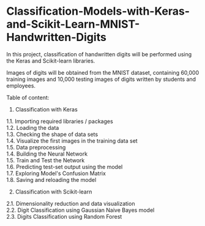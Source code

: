# Classification-Models-with-Keras-and-Scikit-Learn-MNIST-Handwritten-Digits

In this project, classification of handwritten digits will be performed using the Keras and Scikit-learn libraries.

Images of digits will be obtained from the MNIST dataset, containing 60,000 training images and 10,000 testing images of digits written by students and employees.

Table of content:
1. Classification with Keras

  1.1. Importing required libraries / packages  
  1.2. Loading the data  
  1.3. Checking the shape of data sets  
  1.4. Visualize the first images in the training data set  
  1.5. Data preprocessing  
  1.4. Building the Neural Network  
  1.5. Train and Test the Network  
  1.6. Predicting test-set output using the model  
  1.7. Exploring Model's Confusion Matrix  
  1.8. Saving and reloading the model  

2. Classification with Scikit-learn

  2.1. Dimensionality reduction and data visualization  
  2.2. Digit Classification using Gaussian Naive Bayes model  
  2.3. Digits Classification using Random Forest  
